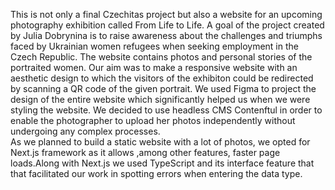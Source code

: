 This is not only a final Czechitas project but also a website for an upcoming photography exhibition called From Life to Life. A goal of the project created by Julia Dobrynina is to raise awareness about the challenges and triumphs faced by Ukrainian women refugees when seeking employment in the Czech Republic.
The website contains photos and personal stories of the portraited women. Our aim was to make a responsive website with an aesthetic design to which the visitors of the exhibiton could be redirected by scanning a QR code of the given portrait.
We used Figma to project the design of the entire website which significantly helped us when we were styling the website.
We decided to use headless CMS Contenftul in order to enable the photographer to upload her photos independently without undergoing any complex processes.  
As we planned to build a static website with a lot of photos, we opted for Next.js framework as it allows ,among other features, faster page loads.Along with Next.js we used TypeScript and its interface feature that that facilitated our work in spotting errors when entering the data type.



